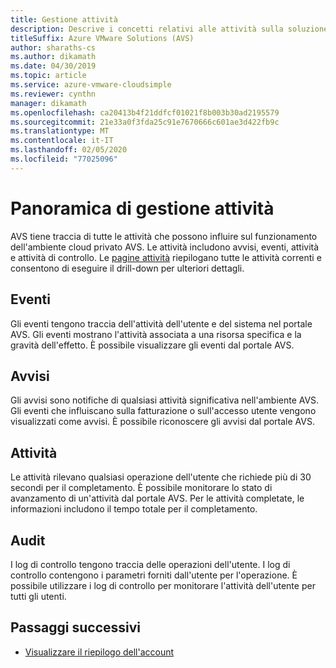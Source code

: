 ```yaml
---
title: Gestione attività
description: Descrive i concetti relativi alle attività sulla soluzione VMware da AVS
titleSuffix: Azure VMware Solutions (AVS)
author: sharaths-cs
ms.author: dikamath
ms.date: 04/30/2019
ms.topic: article
ms.service: azure-vmware-cloudsimple
ms.reviewer: cynthn
manager: dikamath
ms.openlocfilehash: ca20413b4f21ddfcf01021f8b003b30ad2195579
ms.sourcegitcommit: 21e33a0f3fda25c91e7670666c601ae3d422fb9c
ms.translationtype: MT
ms.contentlocale: it-IT
ms.lasthandoff: 02/05/2020
ms.locfileid: "77025096"
---
```

# <a name="activity-management-overview"></a>Panoramica di gestione attività

AVS tiene traccia di tutte le attività che possono influire sul funzionamento dell'ambiente cloud privato AVS. Le attività includono avvisi, eventi, attività e attività di controllo. Le [pagine attività](monitor-activity.md) riepilogano tutte le attività correnti e consentono di eseguire il drill-down per ulteriori dettagli.

## <a name="events"></a>Eventi

Gli eventi tengono traccia dell'attività dell'utente e del sistema nel portale AVS. Gli eventi mostrano l'attività associata a una risorsa specifica e la gravità dell'effetto.  È possibile visualizzare gli eventi dal portale AVS.

## <a name="alerts"></a>Avvisi

Gli avvisi sono notifiche di qualsiasi attività significativa nell'ambiente AVS. Gli eventi che influiscano sulla fatturazione o sull'accesso utente vengono visualizzati come avvisi. È possibile riconoscere gli avvisi dal portale AVS.

## <a name="tasks"></a>Attività

Le attività rilevano qualsiasi operazione dell'utente che richiede più di 30 secondi per il completamento. È possibile monitorare lo stato di avanzamento di un'attività dal portale AVS. Per le attività completate, le informazioni includono il tempo totale per il completamento.

## <a name="audit"></a>Audit

I log di controllo tengono traccia delle operazioni dell'utente. I log di controllo contengono i parametri forniti dall'utente per l'operazione. È possibile utilizzare i log di controllo per monitorare l'attività dell'utente per tutti gli utenti.

## <a name="next-steps"></a>Passaggi successivi

* [Visualizzare il riepilogo dell'account](account.md)